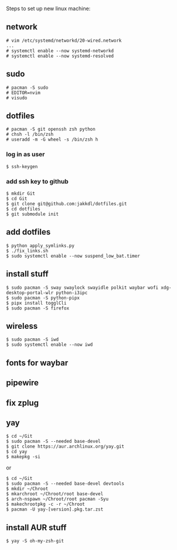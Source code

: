 Steps to set up new linux machine:


## network
```
# vim /etc/systemd/networkd/20-wired.network
...
# systemctl enable --now systemd-networkd
# systemctl enable --now systemd-resolved
```

## sudo
```
# pacman -S sudo
# EDITOR=nvim
# visudo
```

## dotfiles
```
# pacman -S git openssh zsh python
# chsh -l /bin/zsh
# useradd -m -G wheel -s /bin/zsh h
```

### log in as user
```
$ ssh-keygen
```
### add ssh key to github
```
$ mkdir Git
$ cd Git
$ git clone git@github.com:jakkdl/dotfiles.git
$ cd dotfiles
$ git submodule init
```

## add dotfiles
```
$ python apply_symlinks.py
$ ./fix_links.sh
$ sudo systemctl enable --now suspend_low_bat.timer
```


## install stuff
```
$ sudo pacman -S sway swaylock swayidle polkit waybar wofi xdg-desktop-portal-wlr python-i3ipc
$ sudo pacman -S python-pipx
$ pipx install togglCli
$ sudo pacman -S firefox
```

## wireless
```
$ sudo pacman -S iwd
$ sudo systemctl enable --now iwd
```

## fonts for waybar

## pipewire

## fix zplug

## yay
```
$ cd ~/Git
$ sudo pacman -S --needed base-devel
$ git clone https://aur.archlinux.org/yay.git
$ cd yay
$ makepkg -si
```
or
```
$ cd ~/Git
$ sudo pacman -S --needed base-devel devtools
$ mkdir ~/Chroot
$ mkarchroot ~/Chroot/root base-devel
$ arch-nspawn ~/Chroot/root pacman -Syu
$ makechrootpkg -c -r ~/Chroot
$ pacman -U yay-[version].pkg.tar.zst
```

## install AUR stuff
```
$ yay -S oh-my-zsh-git
```
